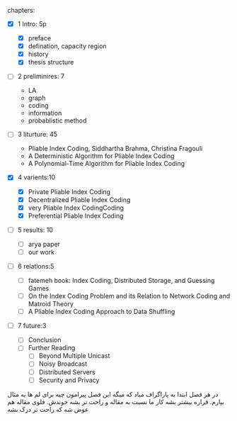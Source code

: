 chapters:
- [x] 1 Intro: 5p 
  - [x] preface
  - [x] defination, capacity region
  - [x] history
  - [x] thesis structure
- [ ] 2 preliminires: 7
  - LA
  - graph
  - coding
  - information
  - probablistic method
- [ ] 3 liturture: 45
  - Pliable Index Coding, Siddhartha Brahma, Christina Fragouli
  - A Deterministic Algorithm for Pliable Index Coding
  - A Polynomial-Time Algorithm for Pliable Index Coding

- [x] 4 varients:10
  - [x] Private Pliable Index Coding
  - [x] Decentralized Pliable Index Coding
  - [x] very Pliable Index CodingCoding
  - [x] Preferential Pliable Index Coding
  
- [ ] 5 results: 10
  - [ ] arya paper
  - [ ] our work

-  [ ] 6 relations:5
  - [ ] fatemeh book: Index Coding, Distributed Storage, and Guessing Games
  - [ ] On the Index Coding Problem and its Relation to Network Coding and Matroid Theory
  - [ ] A Pliable Index Coding Approach to Data Shuffling
-  [ ] 7 future:3
  - [ ] Conclusion
  - [ ] Further Reading
      - [ ]  Beyond Multiple Unicast
      - [ ]  Noisy Broadcast
      - [ ]  Distributed Servers
      - [ ]  Security and Privacy

در هر فصل ابتدا به پاراگراف میاد که میگه این فصل پیرامون چیه
برای لم ها یه مثال بیارم. قراره بیشتر بشه کار ما نسبت به مقاله و راحت تر بشه خوندش. فلوی مقاله هم عوض شه که راحت تر درک بشه
